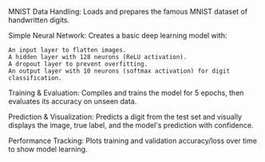 MNIST Data Handling: Loads and prepares the famous MNIST dataset of handwritten digits.

Simple Neural Network: Creates a basic deep learning model with:

    An input layer to flatten images.
    A hidden layer with 128 neurons (ReLU activation).
    A dropout layer to prevent overfitting.
    An output layer with 10 neurons (softmax activation) for digit classification.

Training & Evaluation: Compiles and trains the model for 5 epochs, then evaluates its accuracy on unseen data.

Prediction & Visualization: Predicts a digit from the test set and visually displays the image, true label, and the model's prediction with confidence.

Performance Tracking: Plots training and validation accuracy/loss over time to show model learning.
